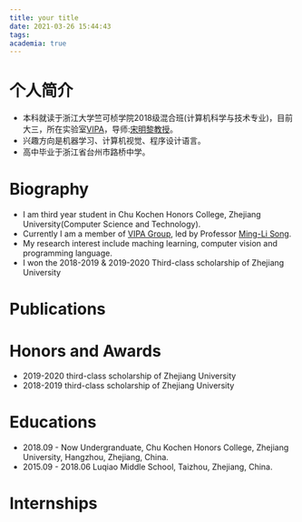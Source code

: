 ```yaml
---
title: your title
date: 2021-03-26 15:44:43
tags:
academia: true
---
```

# 个人简介
* 本科就读于浙江大学竺可桢学院2018级混合班(计算机科学与技术专业)，目前大三，所在实验室[VIPA](https://www.vipazoo.cn)，导师:[宋明黎教授](https://person.zju.edu.cn/msong#0)。
* 兴趣方向是机器学习、计算机视觉、程序设计语言。
* 高中毕业于浙江省台州市路桥中学。

# Biography
* I am third year student in Chu Kochen Honors College, Zhejiang University(Computer Science and Technology).
* Currently I am a member of [VIPA Group](https://www.vipazoo.cn), led by Professor [Ming-Li Song](https://person.zju.edu.cn/en/msong).
* My research interest include maching learning, computer vision and programming language.
* I won the 2018-2019 & 2019-2020 Third-class scholarship of Zhejiang University

# Publications



# Honors and Awards
* 2019-2020 third-class scholarship of Zhejiang University
* 2018-2019 third-class scholarship of Zhejiang University

# Educations

* 2018.09 - Now Undergranduate, Chu Kochen Honors College, Zhejiang University, Hangzhou, Zhejiang, China.
* 2015.09 - 2018.06 Luqiao Middle School, Taizhou, Zhejiang, China.

# Internships

